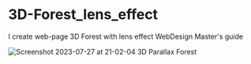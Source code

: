 # 3D-Forest_lens_effect
I create web-page 3D Forest with lens effect WebDesign Master's guide

![Screenshot 2023-07-27 at 21-02-04 3D Parallax Forest](https://github.com/Tioma-Ma/3D-Forest_lens_effect/assets/126195361/a9e92f88-2ddb-43e8-8454-812ef392716c)
